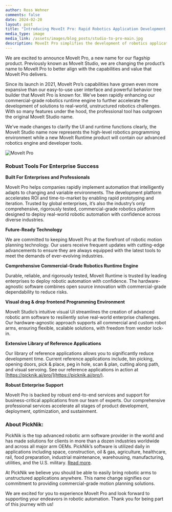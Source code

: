 ```yaml
---
author: Ross Wehner
comments: false
date: 2024-02-20
layout: post
title: "Introducing MoveIt Pro: Rapid Robotics Application Development for Unstructured Environments"
media_type: image
media_link: /assets/images/blog_posts/studio-to-pro-main.jpg
description: MoveIt Pro simplifies the development of robotics applications that intelligently adapt to changing and variable environments
---
```


We are excited to announce MoveIt Pro, a new name for our flagship product. Previously known as MoveIt Studio, we are changing the product’s name to MoveIt Pro to better align with the capabilities and value that MoveIt Pro delivers.

Since its launch in 2021, MoveIt Pro’s capabilities have grown even more expansive than our easy-to-use user interface and powerful behavior tree builder that MoveIt Pro  is known for.  We’ve   been rapidly enhancing our commercial-grade robotics runtime engine to further accelerate the development of solutions to real-world, unstructured robotics challenges. With so many features under the hood, the professional tool has outgrown the original MoveIt Studio name.

We’ve made changes to clarify the UI and runtime functions clearly, the MoveIt Studio name now represents the high-level robotics programming environment while a new MoveIt Runtime product will contain our advanced robotics engine and developer tools.

<img src="{{ site.url }}/assets/images/blog_posts/studio-to-pro.png" alt="MoveIt Pro" />

### Robust Tools For Enterprise Success

**Built For Enterprises and Professionals**

MoveIt Pro helps companies rapidly implement automation that intelligently adapts to changing and variable environments. The development platform accelerates ROI and time-to-market by enabling rapid prototyping and iteration. Trusted by global enterprises, it’s also the industry’s only comprehensive, rigorously tested, commercial-grade robotics platform designed to deploy real-world robotic automation with confidence across diverse industries.

**Future-Ready Technology**

We are committed to keeping MoveIt Pro at the forefront of robotic motion planning technology. Our users receive frequent updates with cutting-edge advancements to ensure they are always equipped with the latest tools to meet the demands of ever-evolving industries.

**Comprehensive Commercial-Grade Robotics Runtime Engine**

Durable, reliable, and rigorously tested, Moveit Runtime is trusted by leading enterprises to deploy robotic automation with confidence. The hardware-agnostic software combines open source innovation with commercial-grade dependability to reduce risks.

**Visual drag & drop frontend Programming Environment**

MoveIt Studio’s intuitive visual UI streamlines the creation of advanced robotic arm software to resiliently solve real-world enterprise challenges. Our hardware-agnostic approach supports all commercial and custom robot arms, ensuring flexible, scalable solutions, with freedom from vendor lock-in.

**Extensive Library of Reference Applications**

Our library of reference applications allows you to significantly reduce development time. Current reference applications include, bin picking, opening doors, pick & place, peg in hole, scan & plan, cutting along path, and visual servoing. See our reference applications in action at [https://picknik.ai/pro/](https://picknik.ai/pro/).

**Robust Enterprise Support**

MoveIt Pro is backed by robust end-to-end services and support for business-critical applications from our team of experts. Our comprehensive professional services accelerate all stages of product development, deployment, optimization, and sustainment.

### About PickNik:
PickNik is the top advanced robotic arm software provider in the world and has made solutions for clients in more than a dozen industries worldwide and across all major arm OEMs. PickNik’s software is utilized daily in applications including space, construction, oil & gas, agriculture, healthcare, rail, food preparation, industrial maintenance, warehousing, manufacturing, utilities, and the U.S. military. [Read more](https://picknik.ai/case-studies/).

At PickNik we believe you should be able to easily bring robotic arms to unstructured applications anywhere. This name change signifies our commitment to providing commercial-grade motion planning solutions.

We are excited for you to experience MoveIt Pro and look forward to supporting your endeavors in robotic automation. Thank you for being part of this journey with us!
